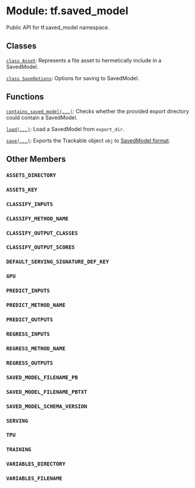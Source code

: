 <div itemscope itemtype="http://developers.google.com/ReferenceObject">
<meta itemprop="name" content="tf.saved_model" />
<meta itemprop="path" content="Stable" />
<meta itemprop="property" content="ASSETS_DIRECTORY"/>
<meta itemprop="property" content="ASSETS_KEY"/>
<meta itemprop="property" content="CLASSIFY_INPUTS"/>
<meta itemprop="property" content="CLASSIFY_METHOD_NAME"/>
<meta itemprop="property" content="CLASSIFY_OUTPUT_CLASSES"/>
<meta itemprop="property" content="CLASSIFY_OUTPUT_SCORES"/>
<meta itemprop="property" content="DEFAULT_SERVING_SIGNATURE_DEF_KEY"/>
<meta itemprop="property" content="GPU"/>
<meta itemprop="property" content="PREDICT_INPUTS"/>
<meta itemprop="property" content="PREDICT_METHOD_NAME"/>
<meta itemprop="property" content="PREDICT_OUTPUTS"/>
<meta itemprop="property" content="REGRESS_INPUTS"/>
<meta itemprop="property" content="REGRESS_METHOD_NAME"/>
<meta itemprop="property" content="REGRESS_OUTPUTS"/>
<meta itemprop="property" content="SAVED_MODEL_FILENAME_PB"/>
<meta itemprop="property" content="SAVED_MODEL_FILENAME_PBTXT"/>
<meta itemprop="property" content="SAVED_MODEL_SCHEMA_VERSION"/>
<meta itemprop="property" content="SERVING"/>
<meta itemprop="property" content="TPU"/>
<meta itemprop="property" content="TRAINING"/>
<meta itemprop="property" content="VARIABLES_DIRECTORY"/>
<meta itemprop="property" content="VARIABLES_FILENAME"/>
</div>

# Module: tf.saved_model

Public API for tf.saved_model namespace.

## Classes

[`class Asset`](../tf/saved_model/Asset.md): Represents a file asset to hermetically include in a SavedModel.

[`class SaveOptions`](../tf/saved_model/SaveOptions.md): Options for saving to SavedModel.

## Functions

[`contains_saved_model(...)`](../tf/saved_model/contains_saved_model.md): Checks whether the provided export directory could contain a SavedModel.

[`load(...)`](../tf/saved_model/load.md): Load a SavedModel from `export_dir`.

[`save(...)`](../tf/saved_model/save.md): Exports the Trackable object `obj` to [SavedModel format](https://github.com/tensorflow/tensorflow/blob/master/tensorflow/python/saved_model/README.md).

## Other Members

<h3 id="ASSETS_DIRECTORY"><code>ASSETS_DIRECTORY</code></h3>

<h3 id="ASSETS_KEY"><code>ASSETS_KEY</code></h3>

<h3 id="CLASSIFY_INPUTS"><code>CLASSIFY_INPUTS</code></h3>

<h3 id="CLASSIFY_METHOD_NAME"><code>CLASSIFY_METHOD_NAME</code></h3>

<h3 id="CLASSIFY_OUTPUT_CLASSES"><code>CLASSIFY_OUTPUT_CLASSES</code></h3>

<h3 id="CLASSIFY_OUTPUT_SCORES"><code>CLASSIFY_OUTPUT_SCORES</code></h3>

<h3 id="DEFAULT_SERVING_SIGNATURE_DEF_KEY"><code>DEFAULT_SERVING_SIGNATURE_DEF_KEY</code></h3>

<h3 id="GPU"><code>GPU</code></h3>

<h3 id="PREDICT_INPUTS"><code>PREDICT_INPUTS</code></h3>

<h3 id="PREDICT_METHOD_NAME"><code>PREDICT_METHOD_NAME</code></h3>

<h3 id="PREDICT_OUTPUTS"><code>PREDICT_OUTPUTS</code></h3>

<h3 id="REGRESS_INPUTS"><code>REGRESS_INPUTS</code></h3>

<h3 id="REGRESS_METHOD_NAME"><code>REGRESS_METHOD_NAME</code></h3>

<h3 id="REGRESS_OUTPUTS"><code>REGRESS_OUTPUTS</code></h3>

<h3 id="SAVED_MODEL_FILENAME_PB"><code>SAVED_MODEL_FILENAME_PB</code></h3>

<h3 id="SAVED_MODEL_FILENAME_PBTXT"><code>SAVED_MODEL_FILENAME_PBTXT</code></h3>

<h3 id="SAVED_MODEL_SCHEMA_VERSION"><code>SAVED_MODEL_SCHEMA_VERSION</code></h3>

<h3 id="SERVING"><code>SERVING</code></h3>

<h3 id="TPU"><code>TPU</code></h3>

<h3 id="TRAINING"><code>TRAINING</code></h3>

<h3 id="VARIABLES_DIRECTORY"><code>VARIABLES_DIRECTORY</code></h3>

<h3 id="VARIABLES_FILENAME"><code>VARIABLES_FILENAME</code></h3>

